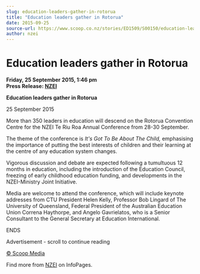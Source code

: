 ```yaml
---
slug: education-leaders-gather-in-rotorua
title: "Education leaders gather in Rotorua"
date: 2015-09-25
source-url: https://www.scoop.co.nz/stories/ED1509/S00150/education-leaders-gather-in-rotorua.htm
author: nzei
---
```

Education leaders gather in Rotorua
===================================

**Friday, 25 September 2015, 1:46 pm**  
**Press Release: [NZEI](https://info.scoop.co.nz/NZEI)**

**Education leaders gather in Rotorua**

25 September 2015

More than 350 leaders in education will descend on the Rotorua Convention Centre for the NZEI Te Riu Roa Annual Conference from 28-30 September.

The theme of the conference is _It's Got To Be About The Child,_ emphasising the importance of putting the best interests of children and their learning at the centre of any education system changes.

Vigorous discussion and debate are expected following a tumultuous 12 months in education, including the introduction of the Education Council, freezing of early childhood education funding, and developments in the NZEI-Ministry Joint Initiative.

Media are welcome to attend the conference, which will include keynote addresses from CTU President Helen Kelly, Professor Bob Lingard of The University of Queensland, Federal President of the Australian Education Union Correna Haythorpe, and Angelo Gavrielatos, who is a Senior Consultant to the General Secretary at Education International.

ENDS

  

Advertisement - scroll to continue reading





[© Scoop Media](http://www.scoop.co.nz/about/terms.html)

Find more from [NZEI](https://info.scoop.co.nz/NZEI) on InfoPages.